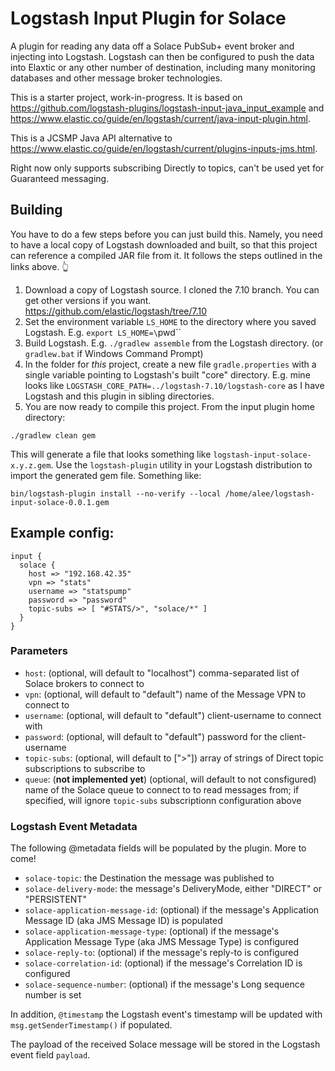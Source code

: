 # Logstash Input Plugin for Solace

A plugin for reading any data off a Solace PubSub+ event broker and injecting into Logstash.  Logstash can then be configured to push the data into Elaxtic or any other number of destination, including many monitoring databases and other message broker technologies.

This is a starter project, work-in-progress.  It is based on https://github.com/logstash-plugins/logstash-input-java_input_example and https://www.elastic.co/guide/en/logstash/current/java-input-plugin.html.

This is a JCSMP Java API alternative to https://www.elastic.co/guide/en/logstash/current/plugins-inputs-jms.html.  

Right now only supports subscribing Directly to topics, can't be used yet for Guaranteed messaging.

## Building

You have to do a few steps before you can just build this.  Namely, you need to have a local copy of Logstash downloaded and built, so that this project can reference a compiled JAR file from it.  It follows the steps outlined in the links above. 👆

1. Download a copy of Logstash source.  I cloned the 7.10 branch.  You can get other versions if you want.  https://github.com/elastic/logstash/tree/7.10
2. Set the environment variable `LS_HOME` to the directory where you saved Logstash.  E.g. `export LS_HOME=\`pwd\``
3. Build Logstash.  E.g. `./gradlew assemble` from the Logstash directory.  (or `gradlew.bat` if Windows Command Prompt)
4. In the folder for _this_ project, create a new file `gradle.properties` with a single variable pointing to Logstash's built "core" directory.  E.g. mine looks like `LOGSTASH_CORE_PATH=../logstash-7.10/logstash-core`  as I have Logstash and this plugin in sibling directories.
5. You are now ready to compile this project. From the input plugin home directory:

```
./gradlew clean gem
```

This will generate a file that looks something like `logstash-input-solace-x.y.z.gem`.  Use the `logstash-plugin` utility in your Logstash distribution to import the generated gem file. Something like:
```
bin/logstash-plugin install --no-verify --local /home/alee/logstash-input-solace-0.0.1.gem
```

## Example config:

```
input {
  solace {
    host => "192.168.42.35"
    vpn => "stats"
    username => "statspump"
    password => "password"
    topic-subs => [ "#STATS/>", "solace/*" ]
  }
}
```



### Parameters

- `host`: (optional, will default to "localhost") comma-separated list of Solace brokers to connect to
- `vpn`: (optional, will default to "default") name of the Message VPN to connect to
- `username`: (optional, will default to "default") client-username to connect with
- `password`: (optional, will default to "default") password for the client-username
- `topic-subs`: (optional, will default to [">"]) array of strings of Direct topic subscriptions to subscribe to
- `queue`: (**not implemented yet**) (optional, will default to not consfigured) name of the Solace queue to connect to to read messages from; if specified, will ignore `topic-subs` subscriptionn configuration above




### Logstash Event Metadata

The following @metadata fields will be populated by the plugin. More to come!

- `solace-topic`: the Destination the message was published to
- `solace-delivery-mode`: the message's DeliveryMode, either "DIRECT" or "PERSISTENT"
- `solace-application-message-id`: (optional) if the message's Application Message ID (aka JMS Message ID) is populated
- `solace-application-message-type`: (optional) if the message's Application Message Type (aka JMS Message Type) is configured
- `solace-reply-to`: (optional) if the message's reply-to is configured
- `solace-correlation-id`: (optional) if the message's Correlation ID is configured
- `solace-sequence-number`: (optional) if the message's Long sequence number is set

In addition, `@timestamp` the Logstash event's timestamp will be updated with `msg.getSenderTimestamp()` if populated.

The payload of the received Solace message will be stored in the Logstash event field `payload`.

